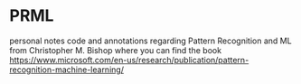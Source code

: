 # PRML
personal notes code and annotations regarding Pattern Recognition and ML from Christopher M. Bishop
where you can find the book https://www.microsoft.com/en-us/research/publication/pattern-recognition-machine-learning/
